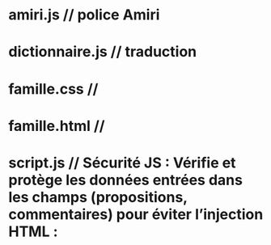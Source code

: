  
# amiri.js // police Amiri
# dictionnaire.js // traduction
# famille.css //
# famille.html //
# script.js // Sécurité JS : Vérifie et protège les données entrées dans les champs (propositions, commentaires) pour éviter l’injection HTML :
